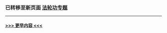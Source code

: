 
### 已转移至新页面 [法轮功专题](N法轮功专题.md?t=04170103) 


----
#### [ >>> 更早内容 <<< ](../indexes/prog424-earlier.md)
